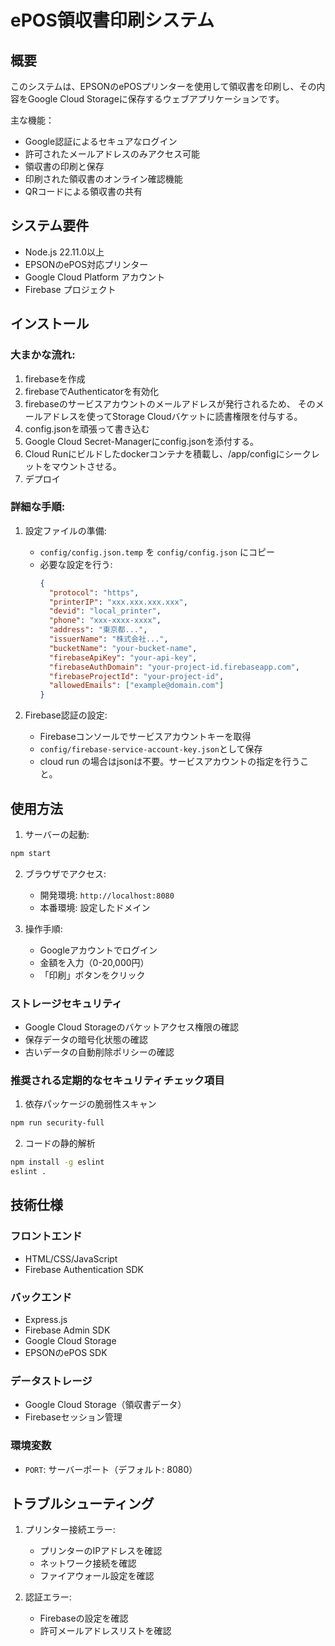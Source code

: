 # ePOS領収書印刷システム

## 概要

このシステムは、EPSONのePOSプリンターを使用して領収書を印刷し、その内容をGoogle Cloud Storageに保存するウェブアプリケーションです。

主な機能：
- Google認証によるセキュアなログイン
- 許可されたメールアドレスのみアクセス可能
- 領収書の印刷と保存
- 印刷された領収書のオンライン確認機能
- QRコードによる領収書の共有

## システム要件

- Node.js 22.11.0以上
- EPSONのePOS対応プリンター
- Google Cloud Platform アカウント
- Firebase プロジェクト

## インストール

### 大まかな流れ:

1. firebaseを作成
1. firebaseでAuthenticatorを有効化
1. firebaseのサービスアカウントのメールアドレスが発行されるため、
    そのメールアドレスを使ってStorage Cloudバケットに読書権限を付与する。
1. config.jsonを頑張って書き込む
1. Google Cloud Secret-Managerにconfig.jsonを添付する。
1. Cloud Runにビルドしたdockerコンテナを積載し、/app/configにシークレットをマウントさせる。
1. デプロイ

### 詳細な手順:

1. 設定ファイルの準備:
   - `config/config.json.temp` を `config/config.json` にコピー
   - 必要な設定を行う:
     ```json
     {
       "protocol": "https",
       "printerIP": "xxx.xxx.xxx.xxx",
       "devid": "local_printer",
       "phone": "xxx-xxxx-xxxx",
       "address": "東京都...",
       "issuerName": "株式会社...",
       "bucketName": "your-bucket-name",
       "firebaseApiKey": "your-api-key",
       "firebaseAuthDomain": "your-project-id.firebaseapp.com",
       "firebaseProjectId": "your-project-id",
       "allowedEmails": ["example@domain.com"]
     }
     ```

1. Firebase認証の設定:
   - Firebaseコンソールでサービスアカウントキーを取得
   - `config/firebase-service-account-key.json`として保存
   - cloud run の場合はjsonは不要。サービスアカウントの指定を行うこと。

## 使用方法

1. サーバーの起動:

```bash
npm start
```

2. ブラウザでアクセス:
   - 開発環境: `http://localhost:8080`
   - 本番環境: 設定したドメイン

3. 操作手順:
   - Googleアカウントでログイン
   - 金額を入力（0-20,000円）
   - 「印刷」ボタンをクリック


### ストレージセキュリティ
- Google Cloud Storageのバケットアクセス権限の確認
- 保存データの暗号化状態の確認
- 古いデータの自動削除ポリシーの確認

### 推奨される定期的なセキュリティチェック項目
1. 依存パッケージの脆弱性スキャン
```bash
npm run security-full
```

2. コードの静的解析
```bash
npm install -g eslint
eslint .
```

## 技術仕様

### フロントエンド
- HTML/CSS/JavaScript
- Firebase Authentication SDK

### バックエンド
- Express.js
- Firebase Admin SDK
- Google Cloud Storage
- EPSONのePOS SDK

### データストレージ
- Google Cloud Storage（領収書データ）
- Firebaseセッション管理

### 環境変数
- `PORT`: サーバーポート（デフォルト: 8080）

## トラブルシューティング

1. プリンター接続エラー:
   - プリンターのIPアドレスを確認
   - ネットワーク接続を確認
   - ファイアウォール設定を確認

2. 認証エラー:
   - Firebaseの設定を確認
   - 許可メールアドレスリストを確認

